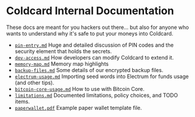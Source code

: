 # Coldcard Internal Documentation

These docs are meant for you hackers out there... but also for anyone who
wants to understand why it's safe to put your moneys into Coldcard.

- [`pin-entry.md`](pin-entry.md) Huge and detailed discussion of PIN codes and the security element that holds the secrets.
- [`dev-access.md`](dev-access.md) How developers can modify Coldcard to extend it.
- [`memory-map.md`](memory-map.md) Memory map highlights
- [`backup-files.md`](backup-files.md) Some details of our encrypted backup files.
- [`electrum-usage.md`](electrum-usage.md) Importing seed words into Electrum for funds usage (and other tips).
- [`bitcoin-core-usage.md`](bitcoin-core-usage.md) How to use with Bitcoin Core.
- [`limitations.md`](limitations.md) Documented limitations, policy choices, and TODO items.
- [`paperwallet.pdf`](paperwallet.pdf) Example paper wallet template file.
